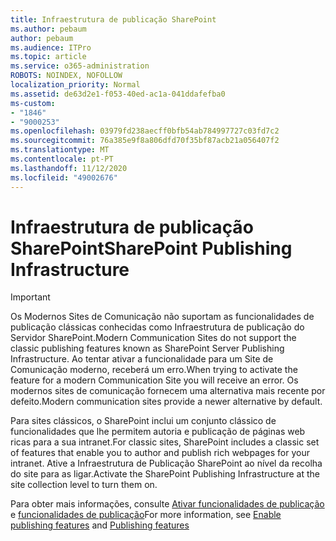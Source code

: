 ```yaml
---
title: Infraestrutura de publicação SharePoint
ms.author: pebaum
author: pebaum
ms.audience: ITPro
ms.topic: article
ms.service: o365-administration
ROBOTS: NOINDEX, NOFOLLOW
localization_priority: Normal
ms.assetid: de63d2e1-f053-40ed-ac1a-041ddafefba0
ms-custom:
- "1846"
- "9000253"
ms.openlocfilehash: 03979fd238aecff0bfb54ab784997727c03fd7c2
ms.sourcegitcommit: 76a385e9f8a806dfd70f35bf87acb21a056407f2
ms.translationtype: MT
ms.contentlocale: pt-PT
ms.lasthandoff: 11/12/2020
ms.locfileid: "49002676"
---
```

# <a name="sharepoint-publishing-infrastructure"></a><span data-ttu-id="121d1-102">Infraestrutura de publicação SharePoint</span><span class="sxs-lookup"><span data-stu-id="121d1-102">SharePoint Publishing Infrastructure</span></span>

> [!IMPORTANT]
> <span data-ttu-id="121d1-103">Os Modernos Sites de Comunicação não suportam as funcionalidades de publicação clássicas conhecidas como Infraestrutura de publicação do Servidor SharePoint.</span><span class="sxs-lookup"><span data-stu-id="121d1-103">Modern Communication Sites do not support the classic publishing features known as SharePoint Server Publishing Infrastructure.</span></span> <span data-ttu-id="121d1-104">Ao tentar ativar a funcionalidade para um Site de Comunicação moderno, receberá um erro.</span><span class="sxs-lookup"><span data-stu-id="121d1-104">When trying to activate the feature for a modern Communication Site you will receive an error.</span></span> <span data-ttu-id="121d1-105">Os modernos sites de comunicação fornecem uma alternativa mais recente por defeito.</span><span class="sxs-lookup"><span data-stu-id="121d1-105">Modern communication sites provide a newer alternative by default.</span></span>

<span data-ttu-id="121d1-106">Para sites clássicos, o SharePoint inclui um conjunto clássico de funcionalidades que lhe permitem autoria e publicação de páginas web ricas para a sua intranet.</span><span class="sxs-lookup"><span data-stu-id="121d1-106">For classic sites, SharePoint includes a classic set of features that enable you to author and publish rich webpages for your intranet.</span></span> <span data-ttu-id="121d1-107">Ative a Infraestrutura de Publicação SharePoint ao nível da recolha do site para as ligar.</span><span class="sxs-lookup"><span data-stu-id="121d1-107">Activate the SharePoint Publishing Infrastructure at the site collection level to turn them on.</span></span>

<span data-ttu-id="121d1-108">Para obter mais informações, consulte [Ativar funcionalidades de publicação](https://support.office.com/article/Enable-publishing-features-479677A6-8B33-4AC7-907D-071C1C7E4518) e [funcionalidades de publicação](https://support.office.com/article/Features-enabled-in-a-SharePoint-Online-publishing-site-3AB3810C-3C2C-4361-9D0E-0CBE666EA0B0?wt.mc_id=O365_Portal_MMaven#__toc336865553)</span><span class="sxs-lookup"><span data-stu-id="121d1-108">For more information, see [Enable publishing features](https://support.office.com/article/Enable-publishing-features-479677A6-8B33-4AC7-907D-071C1C7E4518) and [Publishing features](https://support.office.com/article/Features-enabled-in-a-SharePoint-Online-publishing-site-3AB3810C-3C2C-4361-9D0E-0CBE666EA0B0?wt.mc_id=O365_Portal_MMaven#__toc336865553)</span></span>
